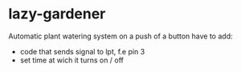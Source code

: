# lazy-gardener
Automatic plant watering system on a push of a button
have to add:
- code that sends signal to lpt, f.e pin 3
- set time at wich it turns on / off
